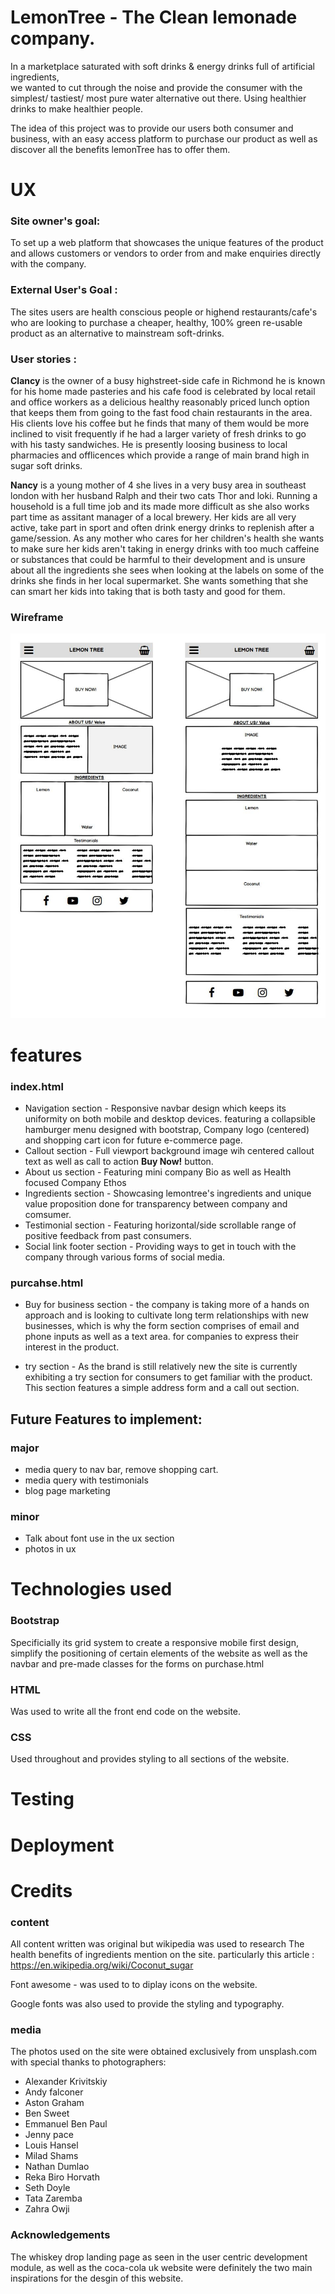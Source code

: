 # LemonTree - The Clean lemonade company.  

In a marketplace saturated with soft drinks & energy drinks full of artificial ingredients,  
we wanted to cut through the noise and provide the consumer with the simplest/ tastiest/ 
most pure water alternative out there. Using healthier drinks to make healthier people.

The idea of this project was to provide our users both consumer and business, with an 
easy access platform to purchase our product as well as discover all the benefits lemonTree has to offer them. 


# UX

### Site owner's goal: 

To set up a web platform that showcases the unique features of the product and allows customers or vendors to order from 
and make enquiries directly with the company. 

### External User's Goal :

The sites users are health conscious people or highend restaurants/cafe's who are looking to purchase a
cheaper, healthy, 100% green re-usable product as an alternative to mainstream soft-drinks.

### User stories :

**Clancy** is the owner of a busy highstreet-side cafe in Richmond he is known for his home made pasteries
and his cafe food is celebrated by local retail and office workers as a delicious healthy reasonably 
priced lunch option that keeps them from going to the fast food chain restaurants in the area. 
His clients love his coffee but he finds that many of them would be more inclined to visit frequently
if he had a larger variety of fresh drinks to go with his tasty sandwiches. He is presently loosing 
business to local pharmacies and offlicences which provide a range of main brand high in sugar soft drinks.

**Nancy** is a young mother of 4 she lives in a very busy area in southeast london with her husband Ralph and
their two cats Thor and loki. Running a household is a full time job and its made more difficult as she also
works part time as assitant manager of a local brewery. Her kids are all very active, take part in sport and 
often drink energy drinks to replenish after a game/session. As any mother who cares for her children's health 
she wants to make sure her kids aren't taking in energy drinks with too much caffeine or substances that could
be harmful to their development and is unsure about all the ingredients she sees when looking at the labels on
some of the drinks she finds in her local supermarket. She wants something that she can smart her kids into taking
that is both tasty and good for them.

### Wireframe

![Image of wireframe](assets/images/wireframe.jpg)

 # features

  ### index.html

 * Navigation section - Responsive navbar design which keeps its uniformity on both mobile and desktop devices.
                        featuring a collapsible hamburger menu designed with bootstrap, Company logo (centered)
                        and shopping cart icon for future e-commerce page.
 * Callout section - Full viewport background image wih centered callout text as well as call to action **Buy Now!** button.
 * About us section - Featuring mini company Bio as well as Health focused Company Ethos
 * Ingredients section - Showcasing lemontree's ingredients and unique value proposition done for transparency 
                        between company and comsumer. 
 * Testimonial section - Featuring horizontal/side scrollable range of positive feedback from past consumers.
 * Social link footer section - Providing ways to get in touch with the company through various forms of social media.

 ### purcahse.html

 * Buy for business section - the company is taking more of a hands on approach and is looking to cultivate long term 
 relationships with new businesses, which is why the form section comprises of email and phone inputs as well as a text area.
 for companies to express their interest in the product.


 * try section - As the brand is still relatively new the site is currently exhibiting a try section for consumers
 to get familiar with the product. This section features a simple address form and a call out section.

 ## Future Features to implement:

### major

 * media query to nav bar, remove shopping cart.
 * media query with testimonials
 * blog page marketing
 

 
 ### minor
 * Talk about font use in the ux section 
 * photos in ux 


# Technologies used
 
### Bootstrap
Specificially its grid system to create a responsive mobile first design, simplify the positioning of certain elements of the website as well as the navbar and pre-made classes for the forms on purchase.html

### HTML  
Was used to write all the front end code on the website.

### CSS 
Used throughout and provides styling to all sections of the website.

# Testing
# Deployment

# Credits

### content
All content written was original but wikipedia was used to research The health benefits of ingredients mention on the site.
particularly this article : https://en.wikipedia.org/wiki/Coconut_sugar

Font awesome - was used to to diplay icons on the website.

Google fonts was also used to provide the styling and typography. 

### media
The photos used on the site were obtained exclusively from unsplash.com 
with special thanks to photographers:
* Alexander Krivitskiy
* Andy falconer
* Aston Graham
* Ben Sweet
* Emmanuel Ben Paul
* Jenny pace 
* Louis Hansel
* Milad Shams
* Nathan Dumlao
* Reka Biro Horvath
* Seth Doyle
* Tata Zaremba
* Zahra Owji

### Acknowledgements

The whiskey drop landing page as seen in the user centric development module, as well as the coca-cola uk website were definitely the two main inspirations for the desgin of this website.
